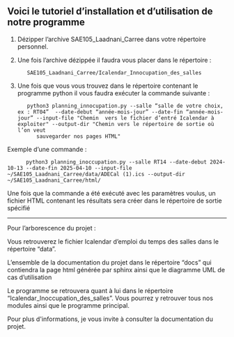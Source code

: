 Voici le tutoriel d’installation et d’utilisation de notre programme 
---------------------------------------------------------------------

1) Dézipper l’archive SAE105_Laadnani_Carree dans votre répertoire personnel.

2) Une fois l’archive dézippée il faudra vous placer dans le répertoire : 

          SAE105_Laadnani_Carree/Icalendar_Innocupation_des_salles

3) Une fois que vous vous trouvez dans le répertoire contenant le programme python il vous faudra exécuter la commande suivante :

          python3 planning_innocupation.py --salle “salle de votre choix, ex : RT04”  --date-debut “année-mois-jour” --date-fin “année-mois-jour” --input-file "Chemin  vers le fichier d’entré Icalendar à exploiter" --output-dir "Chemin vers le répertoire de sortie où l’on veut
             sauvegarder nos pages HTML"

Exemple d’une commande : 

          python3 planning_inoccupation.py --salle RT14 --date-debut 2024-10-13 --date-fin 2025-04-10 --input-file ~/SAE105_Laadnani_Carree/data/ADECal (1).ics --output-dir ~/SAE105_Laadnani_Carree/html/

Une fois que la commande a été exécuté avec les paramètres voulus, un fichier HTML contenant les résultats sera créer dans le répertoire de sortie spécifié

------------------------------------------------------------------------------


Pour l’arborescence du projet : 

Vous retrouverez le fichier Icalendar d’emploi du temps des salles dans le répertoire “data”.

L’ensemble de la documentation du projet dans le répertoire “docs” qui contiendra la page html générée par sphinx ainsi que le diagramme UML de cas d’utilisation

Le programme se retrouvera quant à lui dans le répertoire  “Icalendar_Inoccupation_des_salles”. Vous pourrez y retrouver tous nos modules ainsi que le programme principal.

Pour plus d'informations, je vous invite à consulter la documentation du projet.

